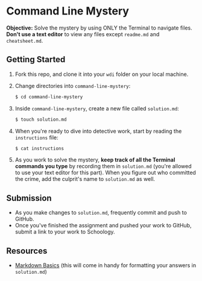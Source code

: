 # Command Line Mystery

**Objective:** Solve the mystery by using ONLY the Terminal to navigate files. **Don't use a text editor** to view any files except `readme.md` and `cheatsheet.md`.

## Getting Started

1. Fork this repo, and clone it into your `wdi` folder on your local machine.

2. Change directories into `command-line-mystery`:

	```bash
	$ cd command-line-mystery
	```

3. Inside `command-line-mystery`, create a new file called `solution.md`:

	```bash
	$ touch solution.md
	```

4. When you're ready to dive into detective work, start by reading the `instructions` file:

	```bash
	$ cat instructions
	```

5. As you work to solve the mystery, **keep track of all the Terminal commands you type** by recording them in `solution.md` (you're allowed to use your text editor for this part). When you figure out who committed the crime, add the culprit's name to `solution.md` as well.

## Submission

* As you make changes to `solution.md`, frequently commit and push to GitHub.
* Once you've finished the assignment and pushed your work to GitHub, submit a link to your work to Schoology.

## Resources

* <a href="https://help.github.com/articles/markdown-basics">Markdown Basics</a> (this will come in handy for formatting your answers in `solution.md`)
